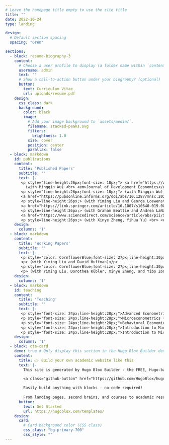```yaml
---
# Leave the homepage title empty to use the site title
title: ""
date: 2022-10-24
type: landing

design:
  # Default section spacing
  spacing: "6rem"

sections:
  - block: resume-biography-3
    content:
      # Choose a user profile to display (a folder name within `content/authors/`)
      username: admin
      text: ""
      # Show a call-to-action button under your biography? (optional)
      button:
        text: Curriculum Vitae
        url: uploads/resume.pdf
    design:
      css_class: dark
      background:
        color: black
        image:
          # Add your image background to `assets/media/`.
          filename: stacked-peaks.svg
          filters:
            brightness: 1.0
          size: cover
          position: center
          parallax: false
  - block: markdown
    id: publications
    content:
      title: 'Published Papers'
      subtitle: ''
      text: |-
       <p style="line-height:26px;font-size: 18px;"> <a href="https://www.sciencedirect.com/science/article/abs/pii/S0304387823001530" style="color: CornflowerBlue;font-size: 20px;line-height:20px;">Inter-Regional Barriers and Economic Growth：Evidence from China</a>
         (with Mingqin Wu) <br> <em>Journal of Development Economics</em> 167 (2024): 103197.</p>
       <p style="line-height:26px;font-size: 18px;"> (with Mingqin Wu) <br> <em>Journal of Development Economics</em> 167 (2024): 103197.</p> 
       <a href="https://pubsonline.informs.org/doi/abs/10.1287/mnsc.2022.4384" style="color: CornflowerBlue;font-size: 27px;line-height:20px;">Confusing Context with Character: Correspondence Bias in Economic Interactions</a>
       <p style=line-height:26px;> (with Yiming Liu and George Loewenstein) <br> <em>Management Science</em>, 69.2 (2023): 1070-1091.</p> <br>
       <a href="https://link.springer.com/article/10.1007/s10640-019-00374-3" style="color: CornflowerBlue;font-size: 27px;line-height:20px;">Conservation Spillovers: the Effect of Rooftop Solar on Climate Change Beliefs</a>
       <p style=line-height:26px;> (with Graham Beattie and Andrea LaNauze) <br> <em>Environmental and Resource Economics</em>, 74.3(2019): 1425-1451.</p> <br>
       <a href="https://www.sciencedirect.com/science/article/abs/pii/S0301421514001797" style="color: CornflowerBlue;font-size: 27px;line-height:20px;">On the Demand for Natural Gas in Urban China</a>
       <p style=line-height:26px;> (with Xinye Zheng, Yihua Yu) <br> <em>Energy Policy</em>, 70(2014): 57-63.</p> <br>
    design:
      columns: '1'
  - block: markdown
    content:
      title: 'Working Papers'
      subtitle: ''
      text: |-
       <p style="color: CornflowerBlue;font-size: 27px;line-height:30px;">Minds, Models and Markets: How Managerial Cognition Affects Pricing Strategies</p> 
       <p> (with Yiming Liu and David Huffman)</p>
       <p style="color: CornflowerBlue;font-size: 27px;line-height:30px;">The Gender Gap in Gender-Blind College Admissions</p> 
       <p> (with Yiming Liu, Dorothea Kübler, Xinye Zheng, and Yibo Zong)</p> 
    design:
      columns: '1'
  - block: markdown
    id: teaching
    content:
      title: 'Teaching'
      subtitle: ''
      text: |-
       <p style="font-size: 24px;line-height:28px;">Advanced Econometrics (graduate), Spring 2021, 2022, 2023, 2024</p> 
       <p style="font-size: 24px;line-height:28px;">Microeconometrics (undergraduate), Spring 2023, 2024</p> 
       <p style="font-size: 24px;line-height:28px;">Behavioral Economics (undergraduate), Spring 2023, 2024</p> 
       <p style="font-size: 24px;line-height:28px;">Introduction to Macroeconomics (undergraduate), Spring 2021, Spring 2022</p> 
       <p style="font-size: 24px;line-height:28px;">Introduction to Microeconomics (undergraduate), Summer 2018, 2019</p> 
    design:
      columns: '1'
  - block: cta-card
    demo: true # Only display this section in the Hugo Blox Builder demo site
    content:
      title: 👉 Build your own academic website like this
      text: |-
        This site is generated by Hugo Blox Builder - the FREE, Hugo-based open source website builder trusted by 250,000+ academics like you.

        <a class="github-button" href="https://github.com/HugoBlox/hugo-blox-builder" data-color-scheme="no-preference: light; light: light; dark: dark;" data-icon="octicon-star" data-size="large" data-show-count="true" aria-label="Star HugoBlox/hugo-blox-builder on GitHub">Star</a>

        Easily build anything with blocks - no-code required!
        
        From landing pages, second brains, and courses to academic resumés, conferences, and tech blogs.
      button:
        text: Get Started
        url: https://hugoblox.com/templates/
    design:
      card:
        # Card background color (CSS class)
        css_class: "bg-primary-700"
        css_style: ""
---
```

